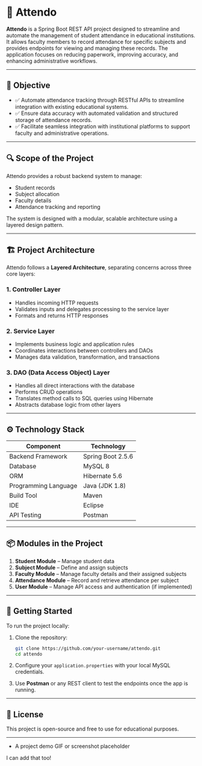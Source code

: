 # 📘 Attendo

**Attendo** is a Spring Boot REST API project designed to streamline and automate the management of student attendance in educational institutions. It allows faculty members to record attendance for specific subjects and provides endpoints for viewing and managing these records. The application focuses on reducing paperwork, improving accuracy, and enhancing administrative workflows.

---

## 🎯 Objective

* ✅ Automate attendance tracking through RESTful APIs to streamline integration with existing educational systems.
* ✅ Ensure data accuracy with automated validation and structured storage of attendance records.
* ✅ Facilitate seamless integration with institutional platforms to support faculty and administrative operations.

---

## 🔍 Scope of the Project

Attendo provides a robust backend system to manage:

* Student records
* Subject allocation
* Faculty details
* Attendance tracking and reporting

The system is designed with a modular, scalable architecture using a layered design pattern.

---

## 🏗️ Project Architecture

Attendo follows a **Layered Architecture**, separating concerns across three core layers:

### 1. **Controller Layer**

* Handles incoming HTTP requests
* Validates inputs and delegates processing to the service layer
* Formats and returns HTTP responses

### 2. **Service Layer**

* Implements business logic and application rules
* Coordinates interactions between controllers and DAOs
* Manages data validation, transformation, and transactions

### 3. **DAO (Data Access Object) Layer**

* Handles all direct interactions with the database
* Performs CRUD operations
* Translates method calls to SQL queries using Hibernate
* Abstracts database logic from other layers

---

## ⚙️ Technology Stack

| Component            | Technology        |
| -------------------- | ----------------- |
| Backend Framework    | Spring Boot 2.5.6 |
| Database             | MySQL 8           |
| ORM                  | Hibernate 5.6     |
| Programming Language | Java (JDK 1.8)    |
| Build Tool           | Maven             |
| IDE                  | Eclipse           |
| API Testing          | Postman           |

---

## 📦 Modules in the Project

1. **Student Module** – Manage student data
2. **Subject Module** – Define and assign subjects
3. **Faculty Module** – Manage faculty details and their assigned subjects
4. **Attendance Module** – Record and retrieve attendance per subject
5. **User Module** – Manage API access and authentication (if implemented)

---

## 🚀 Getting Started

To run the project locally:

1. Clone the repository:

   ```bash
   git clone https://github.com/your-username/attendo.git
   cd attendo
   ```

2. Configure your `application.properties` with your local MySQL credentials.

3. Use **Postman** or any REST client to test the endpoints once the app is running.

---

## 📝 License

This project is open-source and free to use for educational purposes.

---

* A project demo GIF or screenshot placeholder

I can add that too!
